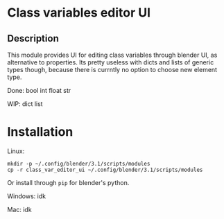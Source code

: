# Class variables editor UI
## Description
This module provides UI for editing class variables through blender UI, as alternative to properties.
Its pretty useless with dicts and lists of generic types though, because there is currntly no option to choose new element type.

Done:
    bool
    int
    float
    str

WIP:
    dict
    list

# Installation
Linux:
```
mkdir -p ~/.config/blender/3.1/scripts/modules
cp -r class_var_editor_ui ~/.config/blender/3.1/scripts/modules
```
Or install through `pip` for blender's python.

Windows:
idk

Mac:
idk
